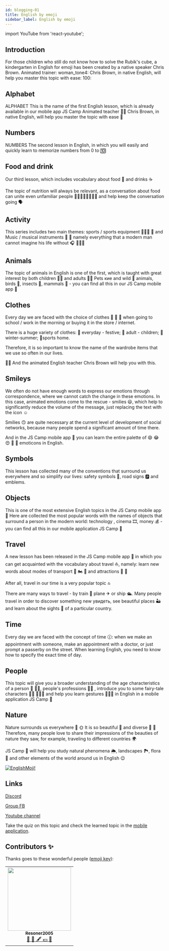 ```yaml
---
id: blogging-01
title: English by emoji
sidebar_label: English by emoji
---
```


import YouTube from 'react-youtube';

## Introduction

For those children who still do not know how to solve the Rubik's cube, a kindergarten in English for emoji has been created by a native speaker Chris Brown.
Animated trainer: woman_tone4: Chris Brown, in native English, will help you master this topic with ease: 100:

## Alphabet

ALPHABET
This is the name of the first English lesson, which is already available in our mobile app JS Camp
Animated teacher 👩🏾 Chris Brown, in native English, will help you master the topic with ease 💯

<YouTube videoId='oE7DRc9Ijzc' />

## Numbers

NUMBERS
The second lesson in English, in which you will easily and quickly learn to memorize numbers from 0 to 🔟

<YouTube videoId='BKJkb9K-TwI' />

## Food and drink

Our third lesson, which includes vocabulary about food 🍰 and drinks ☕

The topic of nutrition will always be relevant, as a conversation about food can unite even unfamiliar people 👩🏾‍🦱👱🏻‍♂👦🏽 and help keep the conversation going 🗣

<YouTube videoId='95o7TTXN6kg' />

## Activity

This series includes two main themes: sports / sports equipment ⛹🏻‍♀ 🏀 and Music / musical instruments 🎼 🎻 namely everything that a modern man cannot imagine his life without 🎧 🧘🏽‍♀

<YouTube videoId='wzZIQm3VkvI' />

## Animals

The topic of animals in English is one of the first, which is taught with great interest by both children 👧🏼 and adults 🧔🏽
Pets кие and wild 🐗 animals, birds 🦆, insects 🐝, mammals 🐋 - you can find all this in our JS Camp mobile app 🦄

<YouTube videoId='k-faBaOPbwo' />

## Clothes

Every day we are faced with the choice of clothes 👕 🤔 👔 when going to school / work in the morning or buying it in the store / internet.

There is a huge variety of clothes:
💫 everyday - festive;
💫 adult - children;
💫 winter-summer;
💫sports home.

Therefore, it is so important to know the name of the wardrobe items that we use so often in our lives.

👩🏾 And the animated English teacher Chris Brown will help you with this.

<YouTube videoId='Il3TBIh26U0' />

## Smileys

We often do not have enough words to express our emotions through correspondence, where we cannot catch the change in these emotions.
In this case, animated emotions come to the rescue - smilies 😃, which help to significantly reduce the volume of the message, just replacing the text with the icon ☺

Smilies 🙃 are quite necessary at the current level of development of social networks, because many people spend a significant amount of time there.

And in the JS Camp mobile app 🦄 you can learn the entire palette of 😄 😂 😍 🥳 🤑 emoticons in English.

<YouTube videoId='actCwSYL9dM' />

## Symbols

This lesson has collected many of the conventions that surround us everywhere and so simplify our lives: safety symbols 🚷, road signs 🅿 and emblems.

<YouTube videoId='432vDNxMOpw' />

## Objects

This is one of the most extensive English topics in the JS Camp mobile app 🦄
Here are collected the most popular words with the names of objects that surround a person in the modern world: technology     , cinema 🎞, money 💰 - you can find all this in our mobile application JS Camp 🦄

<YouTube videoId='0zIsDnmfqfQ' />

## Travel

A new lesson has been released in the JS Camp mobile app 🦄 in which you can get acquainted with the vocabulary about travel ⛵, namely: learn new words about modes of transport 🚕 🏍 🚂 and attractions 🗽 🏯

After all, travel in our time is a very popular topic 🔝

There are many ways to travel - by train 🚊 plane ✈ or ship 🛳. Many people travel in order to discover something new увидеть, see beautiful places 🏜 and learn about the sights 🏰 of a particular country.

<YouTube videoId='aoGiGbi540k' />

## Time

Every day we are faced with the concept of time 🕧: when we make an appointment with someone, make an appointment with a doctor, or just prompt a passerby on the street.
When learning English, you need to know how to specify the exact time of day.

<YouTube videoId='FcO-d7hn_NU' />

## People

This topic will give you a broader understanding of the age characteristics of a person 👶 👵🏾, people's professions 👩‍🎨 ‍, introduce you to some fairy-tale characters 🧜‍♀ 🦸🏻‍♂ and help you learn gestures 🤞👌🏻 in English in a mobile application JS Camp 🦄

<YouTube videoId='9nITEQEKBxs' />

## Nature

Nature surrounds us everywhere 🌳 🌞 It is so beautiful 🌈 and diverse 🌹 🌼 Therefore, many people love to share their impressions of the beauties of nature they saw, for example, traveling to different countries 🌍

JS Camp 🦄 will help you study natural phenomena 🌦, landscapes 🏞, flora 🍄 and other elements of the world around us in English 😉

<YouTube videoId='Ncy7chtb0CM' />

[![EnglishMoji!](/img/logo/englishmoji.png)](https://link-to.app/xvh7Ush9kl)

## Links

[Discord](https://discord.gg/6GDAfXn)

[Group FB](https://www.facebook.com/javascriptcamp)

[Youtube channel](https://www.youtube.com/channel/UCR8tIQm7pu8MlPewAlUnzQw)

Take the quiz on this topic and check the learned topic in the [mobile application](http://onelink.to/njhc95).

## Contributors ✨

Thanks goes to these wonderful people ([emoji key](https://allcontributors.org/docs/en/emoji-key)):

<!-- ALL-CONTRIBUTORS-LIST:START - Do not remove or modify this section -->
<!-- prettier-ignore-start -->
<!-- markdownlint-disable -->
<table>
  <tr>
<td align="center"><a href="https://github.com/Resoner2005"><img src="https://avatars1.githubusercontent.com/u/75675814?v=4?s=200" width="200px;" alt=""/><br /><sub><b>Resoner2005</b></sub></a><br /><a href="https://github.com/gHashTag/react-native-village/issues?q=author%3AResoner2005" title="Bug reports">🐛 🎨 🖋 💵 🤔</a></td>
  </tr>
  
</table>

<!-- markdownlint-restore -->
<!-- prettier-ignore-end -->

<!-- ALL-CONTRIBUTORS-LIST:END -->


